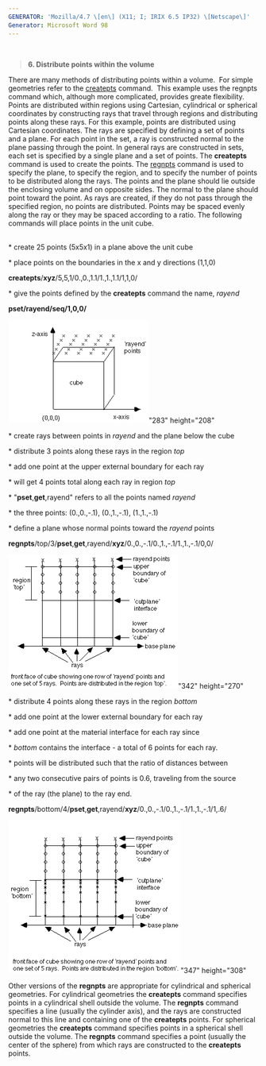 ```yaml
---
GENERATOR: 'Mozilla/4.7 \[en\] (X11; I; IRIX 6.5 IP32) \[Netscape\]'
Generator: Microsoft Word 98
---
```


 

> **6. Distribute points within the volume**

There are many methods of distributing points within a volume.  For
simple geometries refer to the [createpts](commands/createpts.html)
command.  This example uses the regnpts command which, although more
complicated, provides greate flexibility.  Points are distributed within
regions using Cartesian, cylindrical or spherical coordinates by
constructing rays that travel through regions and distributing points
along these rays. For this example, points are distributed using
Cartesian coordinates. The rays are specified by defining a set of
points and a plane. For each point in the set, a ray is constructed
normal to the plane passing through the point. In general rays are
constructed in sets, each set is specified by a single plane and a set
of points. The **createpts** command is used to create the points. The
[regnpts](commands/REGNPTS.html) command is used to specify the plane,
to specify the region, and to specify the number of points to be
distributed along the rays. The points and the plane should lie outside
the enclosing volume and on opposite sides. The normal to the plane
should point toward the point. As rays are created, if they do not pass
through the specified region, no points are distributed. Points may be
spaced evenly along the ray or they may be spaced according to a ratio.
The following commands will place points in the unit cube.\
 

\* create 25 points (5x5x1) in a plane above the unit cube

\* place points on the boundaries in the x and y directions (1,1,0)

**createpts**/**xyz**/5,5,1/0.,0.,1.1/1.,1.,1.1/1,1,0/

\* give the points defined by the **createpts** command the name,
*rayend*

**pset/rayend/seq/1,0,0/**

![](new_html/Image226.gif)"283" height="208"

\* create rays between points in *rayend* and the plane below the cube

\* distribute 3 points along these rays in the region *top*

\* add one point at the upper external boundary for each ray

\* will get 4 points total along each ray in region *top*

\* "**pset**,**get**,rayend" refers to all the points named *rayend*

\* the three points: (0.,0.,-.1), (0.,1.,-.1), (1.,1.,-.1)

\* define a plane whose normal points toward the *rayend* points

**regnpts**/top/3/**pset**,**get**,rayend/**xyz**/0.,0.,-.1/0.,1.,-.1/1.,1.,-.1/0,0/

![](new_html/Image227.gif)"342" height="270"

\* distribute 4 points along these rays in the region *bottom*

\* add one point at the lower external boundary for each ray

\* add one point at the material interface for each ray since

\* *bottom* contains the interface - a total of 6 points for each ray.

\* points will be distributed such that the ratio of distances between

\* any two consecutive pairs of points is 0.6, traveling from the source

\* of the ray (the plane) to the ray end.

**regnpts**/bottom/4/**pset**,**get**,rayend/**xyz**/0.,0.,-.1/0.,1.,-.1/1.,1.,-.1/1,.6/

![](new_html/Image228.gif)"347" height="308"

Other versions of the **regnpts** are appropriate for cylindrical and
spherical geometries. For cylindrical geometries the **createpts**
command specifies points in a cylindrical shell outside the volume. The
**regnpts** command specifies a line (usually the cylinder axis), and
the rays are constructed normal to this line and containing one of the
**createpts** points. For spherical geometries the **createpts** command
specifies points in a spherical shell outside the volume. The
**regnpts** command specifies a point (usually the center of the sphere)
from which rays are constructed to the **createpts** points.
